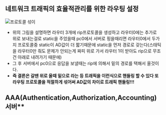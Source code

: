 ## 네트워크 트래픽의 효율적관리를 위한 라우팅 설정

![프로토콜 섞이](https://user-images.githubusercontent.com/67897827/158618540-f5343c59-9153-4030-a077-ed293a6482fc.PNG)

* 위의 그림을 설명하면 라우터 3개에 rip프로토콜을 생성하고 라우터0에는 추가로 위로 보내는걸로 static을 주었을때 pc0에서 서버로 핑을때리면
라우터0에서 두가지 프로토콜중 static이 AD값이 더 짧기때문에 static을 먼저 경로로 갖는다(스태틱을 라우터0만 줘도 문제가 안되는게 짜피 위로 가서 라우터 1이 받아도 rip으로 무조건
아래로 내려가기 때문에)
* 그 후 서버에서 pc0으로 응답을 보낼때는 rip에 의해서 밑의 경로를 택해서 올것이다.
* **즉 결론은 갈땐 위로 올때 밑으로 라는 등 트래픽을 이런식으로 핸들링 할 수 있다 또 라우팅 프로토콜을 적절하게 섞어써 AD값의 차이로 트래픽 핸들링!!!**

## AAA(Authentication,Authorization,Accounting) 서버**
